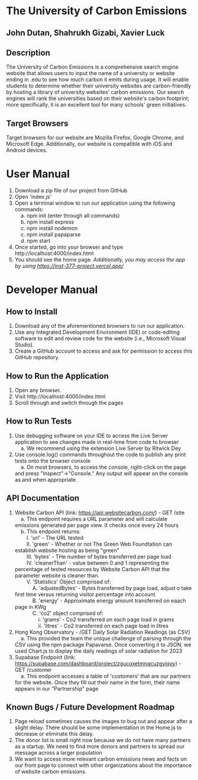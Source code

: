 # The University of Carbon Emissions
## John Dutan, Shahrukh Gizabi, Xavier Luck
## Description
The University of Carbon Emissions is a comprehensive search engine website that allows users to input the name of a university or website ending in .edu to see how much carbon it emits during usage. It will enable students to determine whether their university websites are carbon-friendly by hosting a library of university websites' carbon emissions. Our search engines will rank the universities based on their website's carbon footprint; more specifically, it is an excellent tool for many schools' green initiatives.
## Target Browsers
Target browsers for our website are Mozilla Firefox, Google Chrome, and Microsoft Edge. Additionally, our website is compatible with iOS and Android devices.
# User Manual
1. Download a zip file of our project from GitHub
2. Open 'index.js'
3. Open a terminal window to run our application using the following commands:<br />
&nbsp;&nbsp;&nbsp;&nbsp;a. npm init (enter through all commands)<br />
&nbsp;&nbsp;&nbsp;&nbsp;b. npm install express<br />
&nbsp;&nbsp;&nbsp;&nbsp;c. npm install nodemon<br />
&nbsp;&nbsp;&nbsp;&nbsp;c. npm install papaparse<br />
&nbsp;&nbsp;&nbsp;&nbsp;d. npm start<br />
5. Once started, go into your browser and type http://localhost:4000/index.html
6. You should see the home page.
*Additionally, you may access the app by using https://inst-377-project.vercel.app/*
# Developer Manual
## How to Install 
1. Download any of the aforementioned browsers to run our application.
2. Use any Integrated Development Environment (IDE) or code-editing software to edit and review code for the website (i.e., Microsoft Visual Studio).
3. Create a GitHub account to access and ask for permission to access this GitHub repository.
## How to Run the Application
1. Open any browser.
2. Visit http://localhost:4000/index.html
3. Scroll through and switch through the pages
## How to Run Tests
1. Use debugging software on your IDE to access the Live Server application to see changes made in real-time from code to browser<br />
&nbsp;&nbsp;&nbsp;&nbsp;a. We recommend using the extension Live Server by Ritwick Dey<br />
2. Use console.log() commands throughout the code to publish any print tests onto the browser console<br />
&nbsp;&nbsp;&nbsp;&nbsp;a. On most browsers, to access the console, right-click on the page and press "Inspect"->"Console." Any output will appear on the console as and when appropriate.<br />
## API Documentation
1. Website Carbon API (link: https://api.websitecarbon.com/) - GET /site<br />
&nbsp;&nbsp;&nbsp;&nbsp;a. This endpoint requires a URL parameter and will calculate emissions generated per page view. It checks once every 24 hours<br />
&nbsp;&nbsp;&nbsp;&nbsp;b. This endpoint returns:<br />
&nbsp;&nbsp;&nbsp;&nbsp;&nbsp;&nbsp;&nbsp;&nbsp;I. 'url' - The URL tested<br />
&nbsp;&nbsp;&nbsp;&nbsp;&nbsp;&nbsp;&nbsp;&nbsp;II. 'green' - Whether or not The Green Web Foundtation can establish website hosting as being "green"<br />
&nbsp;&nbsp;&nbsp;&nbsp;&nbsp;&nbsp;&nbsp;&nbsp;III. 'bytes' - THe number of bytes transferred per page load<br />
&nbsp;&nbsp;&nbsp;&nbsp;&nbsp;&nbsp;&nbsp;&nbsp;IV. 'cleanerThan' - value between 0 and 1 representing the percentage of tested resources by Website Carbon API that the parameter website is cleaner than.<br />
&nbsp;&nbsp;&nbsp;&nbsp;&nbsp;&nbsp;&nbsp;&nbsp;V. 'Statistics' Object comprised of:<br />
&nbsp;&nbsp;&nbsp;&nbsp;&nbsp;&nbsp;&nbsp;&nbsp;&nbsp;&nbsp;&nbsp;&nbsp;A. 'adjustedBytes' - Bytes transferred by page load, adjust o take first time versus returning visitor percentage into account<br />
&nbsp;&nbsp;&nbsp;&nbsp;&nbsp;&nbsp;&nbsp;&nbsp;&nbsp;&nbsp;&nbsp;&nbsp;B. 'energy' - Approximate energy amount transferred on eaach page in KWg<br />
&nbsp;&nbsp;&nbsp;&nbsp;&nbsp;&nbsp;&nbsp;&nbsp;&nbsp;&nbsp;&nbsp;&nbsp;C. 'co2' object comprised of:<br />
&nbsp;&nbsp;&nbsp;&nbsp;&nbsp;&nbsp;&nbsp;&nbsp;&nbsp;&nbsp;&nbsp;&nbsp;&nbsp;&nbsp;&nbsp;&nbsp;i. 'grams' - Co2 transferred on each page load in grams<br />
&nbsp;&nbsp;&nbsp;&nbsp;&nbsp;&nbsp;&nbsp;&nbsp;&nbsp;&nbsp;&nbsp;&nbsp;&nbsp;&nbsp;&nbsp;&nbsp;ii. 'litres' - Co2 transferred on each page load in litres<br />
2. Hong Kong Observatory - /GET Daily Solar Radiation Readings (as CSV)
&nbsp;&nbsp;&nbsp;&nbsp;a. This provided the team the unique challenge of parsing through the CSV using the npm package Papavarse. Once converting it to JSON, we used Chart.js to display the daily readings of solar radiation for 2023
3. Supabase Endpoint (link: https://supabase.com/dashboard/project/zgucoxetmnqcuzgyiqoy) - GET /customer<br />
&nbsp;&nbsp;&nbsp;&nbsp;a. This endpoint accesses a table of 'customers' that are our partners for the website. Once they fill out their name in the form, their name appears in our "Partnership" page
## Known Bugs / Future Development Roadmap
1. Page reload sometimes causes the images to bug out and appear after a slight delay. There should be some implementation in the Home.js to decrease or eliminate this delay.
2. The donor list is small right now because we do not have many partners as a startup. We need to find more donors and partners to spread our message across a larger population
3. We want to access more relevant carbon emissions news and facts on our front page to connect with other organizations about the importance of website carbon emissions.

